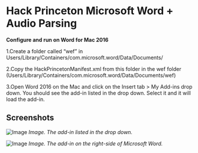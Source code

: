 # Hack Princeton Microsoft Word + Audio Parsing

**Configure and run on Word for Mac 2016**

1.Create a folder called “wef” in Users/Library/Containers/com.microsoft.word/Data/Documents/

2.Copy the HackPrincetonManifest.xml from this folder in the wef folder (Users/Library/Containers/com.microsoft.word/Data/Documents/wef)

3.Open Word 2016 on the Mac and click on the Insert tab > My Add-ins drop down. You should see the add-in listed in the drop down. Select it and it will load the add-in.

## Screenshots 
![Image](https://github.com/lucylow/Hack_princeton_master/blob/master/prince_instruct.png)
*Image. The add-in listed in the drop down.*

![Image](https://github.com/lucylow/Hack_princeton_master/blob/master/prince_screenshot2.png)
*Image. The add-in on the right-side of Microsoft Word.*
